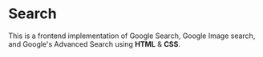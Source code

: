 # Search

This is a frontend implementation of Google Search, Google Image search, and Google's Advanced Search using **HTML** & **CSS**.
